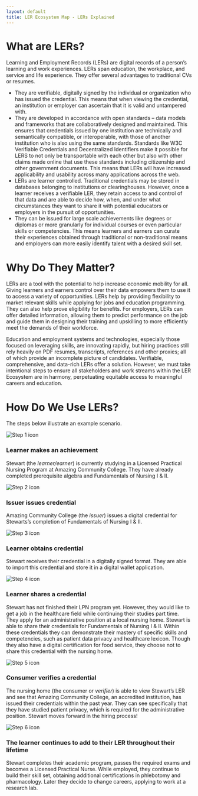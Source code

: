 ```yaml
---
layout: default
title: LER Ecosystem Map - LERs Explained
---
```

<div class="container-fluid">
    <div class="row mx-4 py-3">
        <div class="col">
            <h1>What are LERs?</h1>
        </div>
    </div>
    <div class="row mx-4">
        <div class="col">
            <p>Learning and Employment Records (LERs) are digital records of a person’s learning and work experiences. LERs span education, the workplace, and service and life experience. They offer several advantages to traditional CVs or resumes.</p>
            <ul class="list">
                <li>They are verifiable, digitally signed by the individual or organization who has issued the credential. This means that when viewing the credential, an institution or employer can ascertain that it is valid and untampered with.</li>
                <li>They are developed in accordance with open standards – data models and frameworks that are collaboratively designed and maintained. This ensures that credentials issued by one institution are technically and semantically compatible, or interoperable, with those of another institution who is also using the same standards. Standards like W3C Verifiable Credentials and Decentralized Identifiers make it possible for LERS to not only be transportable with each other but also with other claims made online that use these standards including citizenship and other government documents. This means that LERs will have increased applicability and usability across many applications across the web.
                </li>
                <li>LERs are learner controlled. Traditional credentials may be stored in databases belonging to institutions or clearinghouses. However, once a learner receives a verifiable LER, they retain access to and control of that data and are able to decide how, when, and under what circumstances they want to share it with potential educators or employers in the pursuit of opportunities.</li>
                <li>They can be issued for large scale achievements like degrees or diplomas or more granularly for individual courses or even particular skills or competencies. This means learners and earners can curate their experiences obtained through traditional or non-traditional means and employers can more easily identify talent with a desired skill set.</li>
            </ul>
        </div>
    </div>
    <div class="row mx-4 py-3">
        <div class="col">
            <h1>Why Do They Matter?</h1>
        </div>
    </div>
    <div class="row mx-4">
        <div class="col">
            <p>LERs are a tool with the potential to help increase economic mobility for all. Giving learners and earners control over their data empowers them to use it to access a variety of opportunities.  LERs help by providing flexibility to  market relevant skills while applying for jobs and education programming. They can also help prove eligibility for benefits. For employers, LERs can offer detailed information, allowing them to predict performance on the job and guide them in designing their training and upskilling to more efficiently meet the demands of their workforce. </p> 
            <p>Education and employment systems and technologies, especially those focused on leveraging skills, are innovating rapidly, but hiring practices still rely heavily on PDF resumes, transcripts, references and other proxies; all of which provide an incomplete picture of candidates. Verifiable, comprehensive, and data-rich LERs offer a solution. However, we must take intentional steps to ensure all stakeholders and work streams within the LER Ecosystem are in harmony, perpetuating equitable access to meaningful careers and education. </p>
        </div>
    </div>
    <div class="row mx-4 py-3">
        <div class="col">
            <h1>How Do We Use LERs?</h1>
            <p>The steps below illustrate an example scenario.</p>
        </div>
    </div>
    <div class="row mx-4 py-3">
         <div class="col-sm-2 text-center">
            <img class="w-50" src="./images/LERs-explained-step01-sm.png" loading="lazy" alt="Step 1 icon"/>
        </div>
        <div class="col-sm-10">
            <h3>Learner makes an achievement</h3>
            <p>Stewart (the <i>learner/earner</i>) is currently studying in a Licensed Practical Nursing Program at Amazing Community College. They have already completed prerequisite algebra and Fundamentals of Nursing I & II.</p>
        </div>
    </div>
    <div class="row mx-4 py-3">
        <div class="col-sm-2 text-center">
            <img class="w-50" src="./images/LERs-explained-step02-sm.png" loading="lazy" alt="Step 2 icon"/>
        </div>
        <div class="col-sm-10">
            <h3>Issuer issues credential</h3>
            <p>Amazing Community College (the <i>issuer</i>) issues a digital credential for Stewarts’s completion of Fundamentals of Nursing I & II.</p>
        </div>
    </div>
    <div class="row mx-4 py-3">
        <div class="col-sm-2 text-center">
            <img class="w-50" src="./images/LERs-explained-step03-sm.png" loading="lazy" alt="Step 3 icon"/>
        </div>
        <div class="col-sm-10">
            <h3>Learner obtains credential</h3>
            <p>Stewart receives their credential in a digitally signed format. They are able to import this credential and store it in a digital wallet application. </p>
        </div>
    </div>
    <div class="row mx-4 py-3">
        <div class="col-sm-2 text-center">
            <img class="w-50" src="./images/LERs-explained-step04-sm.png" loading="lazy" alt="Step 4 icon"/>
        </div>
        <div class="col-sm-10">
            <h3>Learner shares a credential</h3>
            <p>Stewart has not finished their LPN program yet. However, they would like to get a job in the healthcare field while continuing their studies part time. They apply for an administrative position at a local nursing home. Stewart is able to share their credentials for Fundamentals of Nursing I & II. Within these credentials they can demonstrate their mastery of specific skills and competencies, such as patient data privacy and healthcare lexicon. Though they also have a digital certification for food service, they choose not to share this credential with the nursing home. </p>
        </div>
    </div>
    <div class="row mx-4 py-3">
        <div class="col-sm-2 text-center">
            <img class="w-50" src="./images/LERs-explained-step05-sm.png" loading="lazy" alt="Step 5 icon"/>
        </div>
        <div class="col-sm-10">
            <h3>Consumer verifies a credential</h3>
            <p>The nursing home (the consumer or <i>verifier</i>) is able to view Stewart’s LER and see that Amazing Community College, an accredited institution, has issued their credentials within the past year. They can see specifically that they have studied patient privacy, which is required for the administrative position. Stewart moves forward in the hiring process!</p>
        </div>
    </div>
    <div class="row mx-4 py-3">
        <div class="col-sm-2 text-center">
            <img class="w-50" src="./images/LERs-explained-step06-sm.png" loading="lazy" alt="Step 6 icon"/>
         </div>
         <div class="col-sm-10">
            <h3> The learner continues to add to their LER throughout their lifetime</h3>
            <p>Stewart completes their academic program, passes the required exams and becomes a Licensed Practical Nurse. While employed, they continue to build their skill set, obtaining additional certifications in phlebotomy and pharmacology. Later they decide to change careers, applying to work at a research lab. </p>
        </div>
    </div>
</div>
